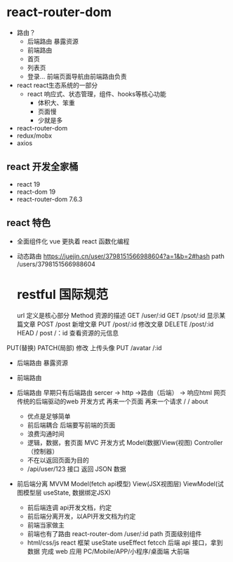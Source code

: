 # react-router-dom

- 路由？
  - 后端路由
    暴露资源
  - 前端路由
  - 首页
  - 列表页
  - 登录...
  前端页面导航由前端路由负责
- react
  react生态系统的一部分
  - react
    响应式、状态管理，组件、hooks等核心功能
    - 体积大、笨重
    - 页面慢
    - 少就是多
 - react-router-dom
 - redux/mobx
 - axios
## react 开发全家桶
  - react 19
  - react-dom 19
  - react-router-dom 7.6.3
## react 特色
  - 全面组件化
    vue 更执着
    react 函数化编程

  - 动态路由
    https://juejin.cn/user/3798151566988604?a=1&b=2#hash
    path /users/3798151566988604
    # restful 国际规范
    url 定义是核心部分
    Method 资源的描述
    GET /user/:id
    GET /psot/:id 显示某篇文章
    POST /post 新增文章
    PUT /post/:id 修改文章
    DELETE /post/:id
    HEAD  / post /：id 查看资源的元信息

   PUT(替换)  PATCH(局部) 修改
   上传头像  PUT /avatar /:id
   - 后端路由  暴露资源

- 前端路由
  
- 后端路由
  早期只有后端路由
  sercer -> http ->路由（后端） -> 响应html 网页  传统的后端驱动的web 开发方式
  再来一个页面 再来一个请求 
  /
  / about
  - 优点是足够简单
  - 前后端耦合 后端要写前端的页面
  - 浪费沟通时间
  - 逻辑，数据，套页面 MVC 开发方式 Model(数据)View(视图)
  Controller （控制器）
  - 不在以返回页面为目的
  - /api/user/123  接口 返回 JSON 数据
  
- 前后端分离  MVVM  Model(fetch api模型) View(JSX视图层) ViewModel(试图模型层  useState, 数据绑定JSX)
  - 前后端连调 api开发文档，约定
  - 前后端分离开发，以API开发文档为约定
  - 前端当家做主
  - 前端也有了路由 react-router-dom
    /user/:id  path 页面级别组件
  - html/css/js react 框架
    useState
    useEffect
      fetcch 后端 api 接口，拿到数据
      完成 web 应用
      PC/Mobile/APP/小程序/桌面端  大前端




























